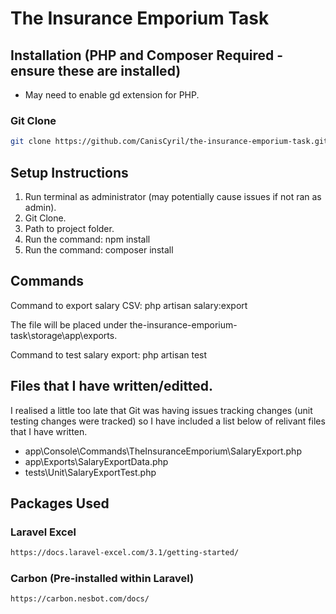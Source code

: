 # The Insurance Emporium Task

## Installation (PHP and Composer Required - ensure these are installed)

- May need to enable gd extension for PHP.

### Git Clone
```bash
git clone https://github.com/CanisCyril/the-insurance-emporium-task.git
```
## Setup Instructions

1. Run terminal as administrator (may potentially cause issues if not ran as admin).
2. Git Clone.
3. Path to project folder.
4. Run the command: npm install
5. Run the command: composer install

## Commands

Command to export salary CSV: php artisan salary:export

The file will be placed under the-insurance-emporium-task\storage\app\exports.

Command to test salary export: php artisan test

## Files that I have written/editted.

I realised a little too late that Git was having issues tracking changes (unit testing changes were tracked)
so I have included a list below of relivant files that I have written.

- app\Console\Commands\TheInsuranceEmporium\SalaryExport.php
- app\Exports\SalaryExportData.php
- tests\Unit\SalaryExportTest.php

## Packages Used

### Laravel Excel
```bash
https://docs.laravel-excel.com/3.1/getting-started/
```

### Carbon (Pre-installed within Laravel)
```bash
https://carbon.nesbot.com/docs/
```

